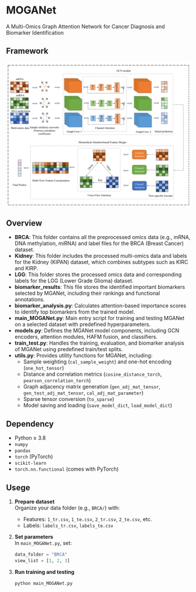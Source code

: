 # MOGANet
A Multi-Omics Graph Attention Network for Cancer Diagnosis and Biomarker Identification
## Framework
![](MOGANet_framework.jpg)
## Overview
- **BRCA**: This folder contains all the preprocessed omics data (e.g., mRNA, DNA methylation, miRNA) and label files for the BRCA (Breast Cancer) dataset.
- **Kidney**: This folder includes the processed multi-omics data and labels for the Kidney (KIPAN) dataset, which combines subtypes such as KIRC and KIRP.
- **LGG**: This folder stores the processed omics data and corresponding labels for the LGG (Lower Grade Glioma) dataset.
- **biomarker_results**: This file stores the identified important biomarkers selected by MGANet, including their rankings and functional annotations.
- **biomarker_analysis.py**: Calculates attention-based importance scores to identify top biomarkers from the trained model.
- **main_MOGANet.py**: Main entry script for training and testing MGANet on a selected dataset with predefined hyperparameters.
- **models.py**: Defines the MGANet model components, including GCN encoders, attention modules, HAFM fusion, and classifiers.
- **train_test.py**: Handles the training, evaluation, and biomarker analysis of MGANet using predefined train/test splits.
- **utils.py**: Provides utility functions for MGANet, including:
  - Sample weighting (`cal_sample_weight`) and one-hot encoding (`one_hot_tensor`)
  - Distance and correlation metrics (`cosine_distance_torch`, `pearson_correlation_torch`)
  - Graph adjacency matrix generation (`gen_adj_mat_tensor`, `gen_test_adj_mat_tensor`, `cal_adj_mat_parameter`)
  - Sparse tensor conversion (`to_sparse`)
  - Model saving and loading (`save_model_dict`, `load_model_dict`)
## Dependency
- Python ≥ 3.8
- `numpy`
- `pandas`
- `torch` (PyTorch)
- `scikit-learn`
- `torch.nn.functional` (comes with PyTorch)
## Usege
1. **Prepare dataset**  
   Organize your data folder (e.g., `BRCA/`) with:
   - Features: `1_tr.csv`, `1_te.csv`, `2_tr.csv`, `2_te.csv`, etc.  
   - Labels: `labels_tr.csv`, `labels_te.csv`

2. **Set parameters**  
   In `main_MOGANet.py`, set:
   ```python
   data_folder = "BRCA"
   view_list = [1, 2, 3]
3. **Run training and testing**
    ```python
   python main_MOGANet.py


